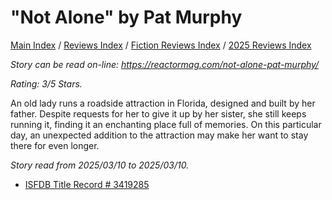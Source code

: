 # "Not Alone" by Pat Murphy

[Main Index](../../../README.md) / [Reviews Index](../../README.md) / [Fiction Reviews Index](../README.md) / [2025 Reviews Index](README.md)

*Story can be read on-line: <https://reactormag.com/not-alone-pat-murphy/>*

*Rating: 3/5 Stars.*

An old lady runs a roadside attraction in Florida, designed and built by her father. Despite requests for her to give it up by her sister, she still keeps running it, finding it an enchanting place full of memories. On this particular day, an unexpected addition to the attraction may make her want to stay there for even longer.

*Story read from 2025/03/10 to 2025/03/10.*

- [ISFDB Title Record # 3419285](https://www.isfdb.org/cgi-bin/title.cgi?3419285)
